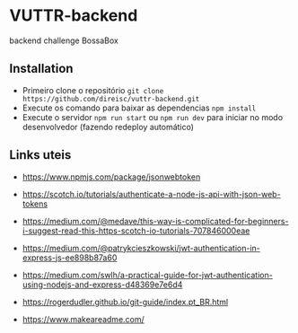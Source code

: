 # VUTTR-backend
backend challenge BossaBox

## Installation
- Primeiro clone o repositório ``` git clone https://github.com/direisc/vuttr-backend.git ```
- Execute os comando para baixar as dependencias ``` npm install ```
- Execute o servidor ``` npm run start ``` ou ``` npm run dev ``` para iniciar no modo desenvolvedor (fazendo redeploy automático)

## Links uteis
- https://www.npmjs.com/package/jsonwebtoken
- https://scotch.io/tutorials/authenticate-a-node-js-api-with-json-web-tokens
- https://medium.com/@medave/this-way-is-complicated-for-beginners-i-suggest-read-this-https-scotch-io-tutorials-707846000eae
- https://medium.com/@patrykcieszkowski/jwt-authentication-in-express-js-ee898b87a60
- https://medium.com/swlh/a-practical-guide-for-jwt-authentication-using-nodejs-and-express-d48369e7e6d4

- https://rogerdudler.github.io/git-guide/index.pt_BR.html
- https://www.makeareadme.com/
